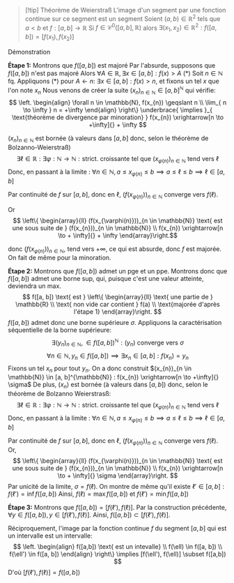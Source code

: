 >[!tip] Théorème de Weierstraß
>L'image d'un segment par une fonction continue sur ce segment est un segment
>Soient $(a, b) \in \mathbb{R}^2$ tels que $a < b$ et $f: [a, b] \to \mathbb{R}$
>Si $f \in \mathcal{C}^0([a, b], \mathbb{R})$ alors $\exists (x_{1}, x_{2}) \in \mathbb{R}^2 : f([a, b]) = [f(x_{1}), f(x_{2})]$

Démonstration

**Étape 1:** Montrons que $f([a, b])$ est majoré
Par l'absurde, supposons que $f([a, b])$ n'est pas majoré
Alors $\forall A \in \mathbb{R}, \exists x \in [a, b] : f(x) > A$  (\*)
Soit $n \in \mathbb{N}$ fq.
Appliquons (\*) pour $A \leftarrow n$:
$\exists x \in [a, b] : f(x) > n$, et fixons un tel $x$ que l'on note $x_{n}$
Nous venons de créer la suite $(x_{n})_{n \in \mathbb{N}} \in [a, b]^{\mathbb{N}}$ qui vérifie:
$$
\left. 
\begin{align}
\forall n \in \mathbb{N}, f(x_{n}) \geqslant n \\
\lim_{ n \to \infty } n =  +\infty
\end{align}
\right\} \underbrace{ \implies }_{ \text{théorème de divergence par minoration} } f(x_{n}) \xrightarrow[n \to +\infty]{} + \infty
$$

$(x_{n})_{n \in \mathbb{N}}$ est bornée (à valeurs dans $[a, b]$ donc, selon le théorème de Bolzanno-Weierstraß)
$$
\exists \ell \in \mathbb{R} : \exists \varphi : \mathbb{N} \to \mathbb{N} : \text{strict. croissante tel que } (x_{\varphi(n)})_{n \in \mathbb{N}} \text{ tend vers } \ell
$$
Donc, en passant à la limite : $\forall n \in \mathbb{N}, a \leqslant x_{\varphi(n)} \leqslant b \implies a \leqslant \ell \leqslant b \implies \ell \in [a, b]$

Par continuité de $f$ sur $[a, b]$, donc en $\ell$, $(f(x_{\varphi(n)}))_{n \in \mathbb{N}}$ converge vers $f(\ell)$.

Or $$
\left\{ \begin{array}{ll}
 (f(x_{\varphi(n)}))_{n \in \mathbb{N}} \text{ est une sous suite de } (f(x_{n}))_{n \in \mathbb{N}} \\
f(x_{n}) \xrightarrow[n \to + \infty]{} + \infty
\end{array}\right.$$

donc $(f(x_{\varphi(n)}))_{n \in \mathbb{N}}$, tend vers $+ \infty$, ce qui est absurde, donc $f$ est majorée.
On fait de même pour la minoration.

**Étape 2:** Montrons que $f([a, b])$ admet un pge et un ppe.
Montrons donc que $f([a, b])$ admet une borne sup, qui, puisque c'est une valeur atteinte, deviendra un max.
$$
f([a, b]) \text{ est } \left\{ \begin{array}{ll}
 \text{ une partie de } \mathbb{R} \\
\text{ non vide car contient } f(a) \\
\text{majorée d'après l'étape 1}
\end{array}\right.
$$
$f([a, b])$ admet donc une borne supérieure $\sigma$.
Appliquons la caractérisation séquentielle de la borne supérieure:
$$
\exists (y_{n})_{n \in \mathbb{N}}, \in f([a, b])^{\mathbb{N}} : (y_{n}) \text{ converge vers } \sigma
$$
$$
\forall n \in \mathbb{N}, y_{n} \in f([a, b]) \implies \exists x_{n} \in [a, b] : f(x_{n} ) = y_{n}
$$
Fixons un tel $x_{n}$ pour tout $y_{n}$.
On a donc construit $(x_{n})_{n \in \mathbb{N}} \in [a, b]^{\mathbb{N}} : f(x_{n}) \xrightarrow[n \to +\infty]{} \sigma$
De plus, $(x_{n})$ est bornée (à valeurs dans $[a, b]$) donc, selon le théorème de Bolzanno Weierstrasß:
$$
\exists \ell \in \mathbb{R} : \exists \varphi : \mathbb{N} \to \mathbb{N} : \text{strict. croissante tel que } (x_{\varphi(n)})_{n \in \mathbb{N}} \text{ tend vers } \ell
$$
Donc, en passant à la limite : $\forall n \in \mathbb{N}, a \leqslant x_{\varphi(n)} \leqslant b \implies a \leqslant \ell \leqslant b \implies \ell \in [a, b]$

Par continuité de $f$ sur $[a, b]$, donc en $\ell$, $(f(x_{\varphi(n)}))_{n \in \mathbb{N}}$ converge vers $f(\ell)$.
Or,
$$
\left\{ \begin{array}{ll}
 (f(x_{\varphi(n)}))_{n \in \mathbb{N}} \text{ est une sous suite de } (f(x_{n}))_{n \in \mathbb{N}} \\
f(x_{n}) \xrightarrow[n \to + \infty]{} \sigma
\end{array}\right.
$$
Par unicité de la limite, $\sigma = f(\ell)$.
On montre de même qu'il existe $\ell' \in [a, b]: f(\ell') = \inf f([a, b])$
Ainsi, $f(\ell) = \max f([a, b])$ et $f(\ell') = \min f([a, b])$

**Étape 3:**
Montrons que $f([a, b]) = [f(\ell'), f(\ell)]$.
Par la construction précédente, $\forall y \in f([a, b]), y \in [f(\ell'), f(\ell)]$.
Ainsi, $f([a, b]) \subset [f(\ell'), f(\ell)]$.

Réciproquement, l'image par la fonction continue $f$ du segment $[a, b]$ qui est un intervalle est un intervalle:
$$
\left. 
\begin{align}
f([a,b]) \text{ est un intevalle} \\
f(\ell) \in f([a, b]) \\
f(\ell') \in f([a, b])
\end{align}
\right\} 
\implies
[f(\ell'), f(\ell)] \subset f([a,b])
$$
D'où $[f(\ell'), f(\ell)] = f([a,b])$

